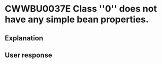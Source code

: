 # CWWBU0037E Class ''0'' does not have any simple bean properties.

## Explanation

## User response
